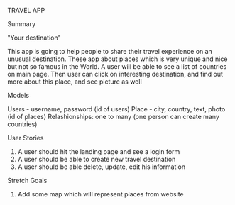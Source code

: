 TRAVEL APP

Summary

"Your destination"

This app is going to help people to share their travel experience on an unusual destination. These app about places which is very unique and nice but not so famous in the World.  A user will be able to see a list of countries on main page. 
 Then user can click on interesting destination, and find out more about this place, and see  picture as well
 
 
 Models
 
 Users - username, password (id of users)
 Place - city, country, text, photo (id of places)
 Relashionships: one to many (one person can create many countries)
 
 
 User Stories
1) A user should hit the landing page and see a login form
2) A user should be able to create new travel destination
3) A user should be able delete, update, edit his information


Stretch Goals
1) Add some map which will represent places from website
